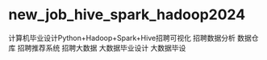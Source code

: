 # new_job_hive_spark_hadoop2024
计算机毕业设计Python+Hadoop+Spark+Hive招聘可视化 招聘数据分析 数据仓库 招聘推荐系统 招聘大数据 大数据毕业设计 大数据毕设
